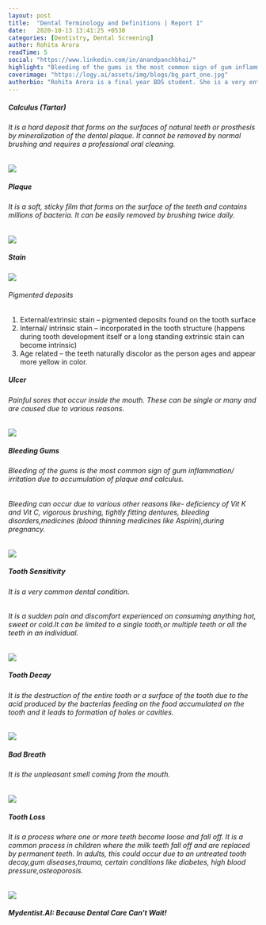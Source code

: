 ```yaml
---
layout: post
title:  "Dental Terminology and Definitions | Report 1"
date:   2020-10-13 13:41:25 +0530
categories: [Dentistry, Dental Screening]
author: Rohita Arora
readTime: 5
social: "https://www.linkedin.com/in/anandpanchbhai/"
highlight: "Bleeding of the gums is the most common sign of gum inflammation/ irritation due to accumulation of plaque and calculus"
coverimage: "https://logy.ai/assets/img/blogs/bg_part_one.jpg"
authorbio: "Rohita Arora is a final year BDS student. She is a very enthusiastic person and knows all about things dental."
---
```


##### Calculus (Tartar)

###### It is a hard deposit that forms on the surfaces of natural teeth or prosthesis by mineralization of the dental plaque. It cannot be removed by normal brushing and requires a professional oral cleaning.

![](https://logy.ai/assets/img/blogs/calculus.jpeg) 



##### Plaque

###### It is a soft, sticky film that forms on the surface of the teeth and contains millions of bacteria. It can be easily removed by brushing twice daily.

![](https://logy.ai/assets/img/blogs/plaque.png)


##### Stain

![](https://logy.ai/assets/img/blogs/stain.jpeg)

###### Pigmented deposits 
1. External/extrinsic stain – pigmented deposits found on the tooth surface
2. Internal/ intrinsic stain – incorporated in the tooth structure (happens during tooth development itself or a long standing extrinsic stain can become intrinsic)
3. Age related – the teeth naturally discolor as the person ages and appear more yellow in color.

##### Ulcer

###### Painful sores that occur inside the mouth. These can be single or many and are caused due to various reasons.
![](https://logy.ai/assets/img/blogs/ulcer.png)


##### Bleeding Gums

###### Bleeding of the gums is the most common sign of gum inflammation/ irritation due to accumulation of plaque and calculus.

###### Bleeding can occur due to various other reasons like- deficiency of Vit K and Vit C, vigorous brushing, tightly fitting dentures, bleeding disorders,medicines (blood thinning medicines like Aspirin),during pregnancy.

![](https://logy.ai/assets/img/blogs/bleeding_gums.png)

##### Tooth Sensitivity

###### It is a very common dental condition.

###### It is a sudden pain and discomfort experienced on consuming anything hot, sweet or cold.It can be limited to a single tooth,or multiple teeth or all the teeth in an individual.

![](https://logy.ai/assets/img/blogs/tooth_sensitivity.jpg)



##### Tooth Decay

###### It is the destruction of the entire tooth or a surface of the tooth due to the acid produced by the bacterias feeding on the food accumulated on the tooth and it leads to formation of holes or cavities.

![](https://logy.ai/assets/img/blogs/tooth_decay.jpg)


##### Bad Breath

###### It is the unpleasant smell coming from the mouth.

![](https://logy.ai/assets/img/blogs/bad_breath.jpg)


##### Tooth Loss

###### It is a process where one or more teeth become loose and fall off. It is a common process in children where the milk teeth fall off and are replaced by permanent teeth. In adults, this could occur due to an untreated tooth decay,gum diseases,trauma, certain conditions like diabetes, high blood pressure,osteoporosis.
![](https://logy.ai/assets/img/blogs/tooth_loss.jpg)




##### Mydentist.AI: Because Dental Care Can't Wait!